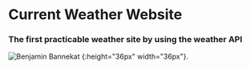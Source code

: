 # Current Weather Website
### The first practicable weather site by using the weather API
![Benjamin Bannekat](https://www.fstyle67.com/Fstyle67/m14_img/01.png) {:height="36px" width="36px"}.
